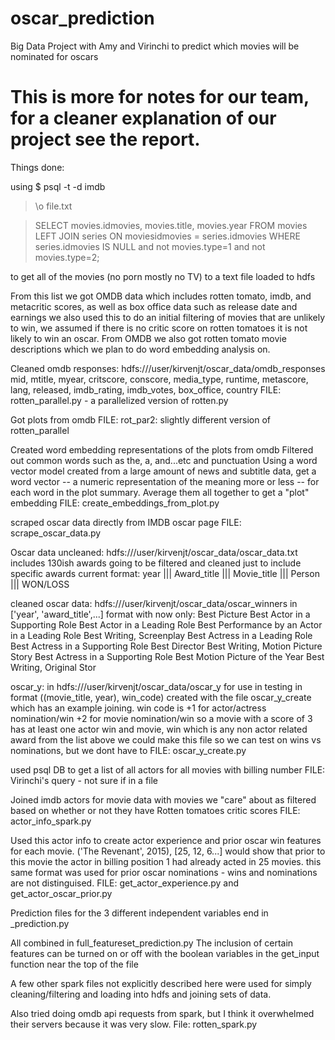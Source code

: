 # oscar_prediction
Big Data Project with Amy and Virinchi to predict which movies will be nominated for oscars

# This is more for notes for our team, for a cleaner explanation of our project see the report.

Things done:

using 
$ psql -t -d imdb
> \o file.txt

> SELECT movies.idmovies, movies.title, movies.year
    FROM movies
    LEFT JOIN series
    ON moviesidmovies = series.idmovies
    WHERE series.idmovies IS NULL and not movies.type=1 and not movies.type=2;

to get all of the movies (no porn mostly no TV) to a text file
loaded to hdfs


From this list we got OMDB data which includes rotten tomato, imdb, and metacritic scores, as well as box office data such as release date and earnings we also used this to do an initial filtering of movies that are unlikely to win, we assumed if there is no critic score on rotten tomatoes it is not likely to win an oscar. From OMDB we also got rotten tomato movie descriptions which we plan to do word embedding analysis on. 

Cleaned omdb responses: hdfs:///user/kirvenjt/oscar_data/omdb_responses
 mid, mtitle, myear, critscore, conscore, media_type, runtime, metascore, lang, released, imdb_rating, imdb_votes, box_office, country
FILE: rotten_parallel.py - a parallelized version of rotten.py

Got plots from omdb
FILE: rot_par2: slightly different version of rotten_parallel

Created word embedding representations of the plots from omdb
Filtered out common words such as the, a, and...etc and punctuation
Using a word vector model created from a large amount of news and subtitle data,
get a word vector -- a numeric representation of the meaning more or less -- for 
each word in the plot summary. Average them all together to get a "plot" embedding
FILE: create_embeddings_from_plot.py

scraped oscar data directly from IMDB oscar page
FILE: scrape_oscar_data.py

Oscar data uncleaned: 
hdfs:///user/kirvenjt/oscar_data/oscar_data.txt
includes 130ish awards going to be filtered and cleaned just to include specific awards
current format:
year ||| Award_title ||| Movie_title ||| Person ||| WON/LOSS

cleaned oscar data: hdfs:///user/kirvenjt/oscar_data/oscar_winners
in ['year', 'award_title',...] format with now only:
Best Picture
Best Actor in a Supporting Role
Best Actor in a Leading Role
Best Performance by an Actor in a Leading Role
Best Writing, Screenplay
Best Actress in a Leading Role
Best Actress in a Supporting Role
Best Director
Best Writing, Motion Picture Story
Best Actress in a Supporting Role
Best Motion Picture of the Year
Best Writing, Original Stor

oscar_y: in hdfs:///user/kirvenjt/oscar_data/oscar_y
for use in testing in format ((movie_title, year), win_code)
created with the file oscar_y_create which has an example joining.
win code is +1 for actor/actress nomination/win +2 for movie nomination/win
so a movie with a score of 3 has at least one actor win and movie, win which is any non actor related award from the list above 
we could make this file so we can test on wins vs nominations, but we dont have to
FILE: oscar_y_create.py

used psql DB to get a list of all actors for all movies with billing number
FILE: Virinchi's query - not sure if in a file

Joined imdb actors for movie data with movies we "care" about as filtered based on whether or not they have Rotten tomatoes critic scores
FILE: actor_info_spark.py

Used this actor info to create actor experience and prior oscar win features for each
movie. ('The Revenant', 2015), [25, 12, 6...] would show that prior to this movie
the actor in billing position 1 had already acted in 25 movies. this same format was 
used for prior oscar nominations - wins and nominations are not distinguised.
FILE: get_actor_experience.py and get_actor_oscar_prior.py

Prediction files for the 3 different independent variables end in _prediction.py

All combined in full_featureset_prediction.py
The inclusion of certain features can be turned on or off with the boolean variables
in the get_input function near the top of the file

A few other spark files not explicitly described here were used for simply cleaning/filtering and loading into hdfs and joining sets of data.

Also tried doing omdb api requests from spark, but I think it overwhelmed their servers because it was very slow.
File: rotten_spark.py
